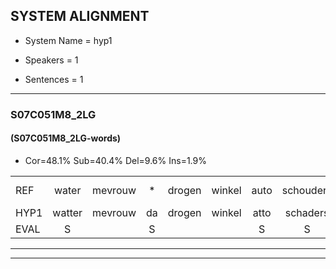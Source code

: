 
## SYSTEM ALIGNMENT

- System Name = hyp1

- Speakers = 1

- Sentences = 1

---

### S07C051M8_2LG

#### (S07C051M8_2LG-words)

- Cor=48.1%	Sub=40.4%	Del=9.6%	Ins=1.9%

|  |  |  |  |  |  |  |  |  |  |  |  |  |  |  |  |  |  |  |  |  |  |  |  |  |  |  |  |  |  |  |  |  |  |  |  |  |  |  |  |  |  |  |  |  |  |  |  |  |  |  |  |  |
|:--- |:---:|:---:|:---:|:---:|:---:|:---:|:---:|:---:|:---:|:---:|:---:|:---:|:---:|:---:|:---:|:---:|:---:|:---:|:---:|:---:|:---:|:---:|:---:|:---:|:---:|:---:|:---:|:---:|:---:|:---:|:---:|:---:|:---:|:---:|:---:|:---:|:---:|:---:|:---:|:---:|:---:|:---:|:---:|:---:|:---:|:---:|:---:|:---:|:---:|:---:|:---:|:---:|
| REF | water | mevrouw | * | drogen | winkel | auto | schouders | verhaal | koning | * | * | moeilijk | speelplaats | drinken | hoofdpijn | regen | vliegtuig | stoppen | opnieuw | * | sneeuwen | moeder | * | liedje | potlood |  | * | fietsbel | vinger | dichtbij | meisje | chauffeur | muziek | waarom | * | * | * | scheuren | lawaai | zwemmen | vuurwerk | appel | * | *(chocola) | kussen | eerste | * | * | * | kleuren | voetbal | vlinder |
| HYP1 | watter | mevrouw | da | drogen | winkel | atto | schaders | verhaal | koning | moe | je | moeluk | speelplaats | drinken | hoofdpijn | regen | vliegtuig | stoppen | opnieuw |  | goeiensneuwen | moeder | liedj | liedje | potlood | fea | fietsbil | vinder | dicht | bij | meisje |  | muziek | waarom |  |  | sschuiren | scheuren | lawaai | zwemmen | vuurwerk |  | apol | chocola | qwise | jerste | si | sisun | siersun | kleuren | voetbal | vlinder |
| EVAL | S |  | S |  |  | S | S |  |  | S | S | S |  |  |  |  |  |  |  | D | S |  | S |  |  | I | S | S | S | S |  | D |  |  | D | D | S |  |  |  |  | D | S | S | S | S | S | S | S |  |  |  |
---

---
